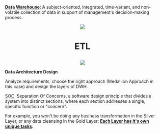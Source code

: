 **<ins>Data Warehouse</ins>**: A subject-oriented, integrated, time-variant, and non-volatile collection of data in support of management's decision-making process.

<p align="center">
  <img src="https://github.com/user-attachments/assets/86b9a50f-8e76-4b0b-a6db-51341bdf549b" />
</p>

# <p align="center">ETL</p>


<p align="center">
  <img src="https://github.com/user-attachments/assets/fb709627-2667-44ea-a418-e843cf32b309" />
</p>

**Data Architecture Design**

Analyze requirements, choose the right approach (Medallion Approach in this case) and design the layers of DWH.

<ins>SOC</ins>: Separation Of Concerns, a software design principle that divides a system into distinct sections, where each section addresses a single, specific function or "concern".

For example, you won't be doing any business transformation in the Silver Layer, or any data cleansing in the Gold Layer: <ins>**Each Layer has it's own unique tasks**</ins>.
